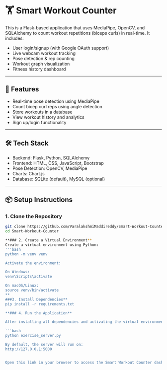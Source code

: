 # 🏋️ Smart Workout Counter

This is a Flask-based application that uses MediaPipe, OpenCV, and SQLAlchemy to count workout repetitions (biceps curls) in real-time. It includes:

- User login/signup (with Google OAuth support)
- Live webcam workout tracking
- Pose detection & rep counting
- Workout graph visualization
- Fitness history dashboard

---

## 🚀 Features

- Real-time pose detection using MediaPipe
- Count bicep curl reps using angle detection
- Store workouts in a database
- View workout history and analytics
- Sign up/login functionality

---

## 🛠️ Tech Stack

- Backend: Flask, Python, SQLAlchemy
- Frontend: HTML, CSS, JavaScript, Bootstrap
- Pose Detection: OpenCV, MediaPipe
- Charts: Chart.js
- Database: SQLite (default), MySQL (optional)

---

## 📦 Setup Instructions

### 1. Clone the Repository

```bash
git clone https://github.com/VaralakshmiMaddireddy/Smart-Workout-Counter.git
cd Smart-Workout-Counter

**### 2. Create a Virtual Environment**
Create a virtual environment using Python:
'''bash
python -m venv venv

Activate the environment:

On Windows:
venv\Scripts\activate

On macOS/Linux:
source venv/bin/activate
**
###3. Install Dependencies**
pip install -r requirements.txt

**### 4. Run the Application**

After installing all dependencies and activating the virtual environment, start the Flask server by running:

```bash
python exercise_server.py

By default, the server will run on:
http://127.0.0.1:5000


Open this link in your browser to access the Smart Workout Counter dashboard.



